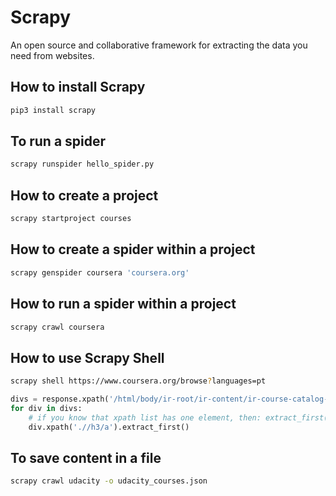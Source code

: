 # Scrapy

An open source and collaborative framework for extracting the data you need from websites.

## How to install Scrapy

```bash
pip3 install scrapy
```

## To run a spider
```bash
scrapy runspider hello_spider.py
```

## How to create a project
```bash
scrapy startproject courses
```

## How to create a spider within a project
```bash
scrapy genspider coursera 'coursera.org'
```

## How to run a spider within a project
```bash
scrapy crawl coursera
```

## How to use Scrapy Shell
```bash
scrapy shell https://www.coursera.org/browse?languages=pt
```
```python
divs = response.xpath('/html/body/ir-root/ir-content/ir-course-catalog-old/section/div/div/div/div[1]/div')
for div in divs:
    # if you know that xpath list has one element, then: extract_first() else extract()
    div.xpath('.//h3/a').extract_first()
```

## To save content in a file
```bash
scrapy crawl udacity -o udacity_courses.json
```


